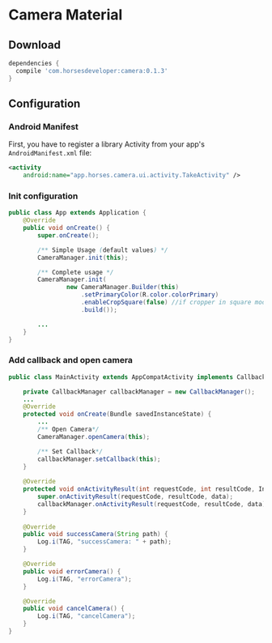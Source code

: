 # Camera Material

Download
--------

```groovy
dependencies {
  compile 'com.horsesdeveloper:camera:0.1.3'
}
```
Configuration
--------------------
### Android Manifest

First, you have to register a library Activity from your app's `AndroidManifest.xml` file:

```xml
<activity
    android:name="app.horses.camera.ui.activity.TakeActivity" />
```

### Init configuration

```java
public class App extends Application {
    @Override
    public void onCreate() {
        super.onCreate();

        /** Simple Usage (default values) */
        CameraManager.init(this);

        /** Complete usage */
        CameraManager.init(
                new CameraManager.Builder(this)
                    .setPrimaryColor(R.color.colorPrimary)
                    .enableCropSquare(false) //if cropper in square mode 
                    .build());

        ...
    }
}
```

### Add callback and open camera

```java
public class MainActivity extends AppCompatActivity implements CallbackView {

    private CallbackManager callbackManager = new CallbackManager();
    ...
    @Override
    protected void onCreate(Bundle savedInstanceState) {
        ...
        /** Open Camera*/
        CameraManager.openCamera(this);

        /** Set Callback*/
        callbackManager.setCallback(this);
    }
    
    @Override
    protected void onActivityResult(int requestCode, int resultCode, Intent data) {
        super.onActivityResult(requestCode, resultCode, data);
        callbackManager.onActivityResult(requestCode, resultCode, data);
    }
    
    @Override
    public void successCamera(String path) {
        Log.i(TAG, "successCamera: " + path);
    }

    @Override
    public void errorCamera() {
        Log.i(TAG, "errorCamera");
    }

    @Override
    public void cancelCamera() {
        Log.i(TAG, "cancelCamera");
    }
}
```
